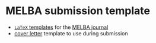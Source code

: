 # MELBA submission template

- [`LaTeX` templates](latex) for the [MELBA journal](http://melba-journal.org/)  
- [cover letter](cover_letter.txt) template to use during submission

